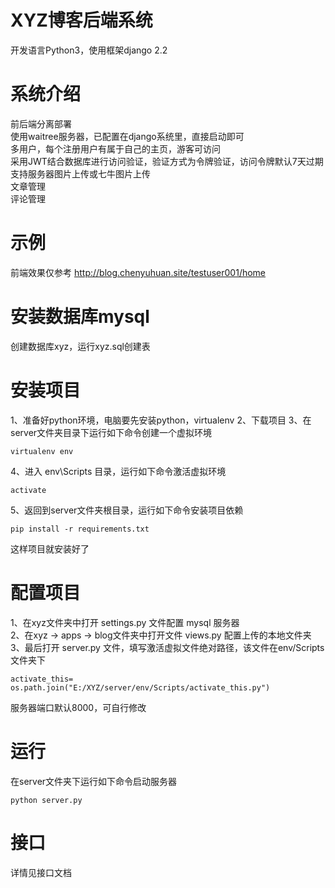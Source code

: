 # XYZ博客后端系统
开发语言Python3，使用框架django 2.2

# 系统介绍
前后端分离部署  
使用waitree服务器，已配置在django系统里，直接启动即可  
多用户，每个注册用户有属于自己的主页，游客可访问  
采用JWT结合数据库进行访问验证，验证方式为令牌验证，访问令牌默认7天过期  
支持服务器图片上传或七牛图片上传  
文章管理  
评论管理  

# 示例
前端效果仅参考
http://blog.chenyuhuan.site/testuser001/home

# 安装数据库mysql
创建数据库xyz，运行xyz.sql创建表

# 安装项目
1、准备好python环境，电脑要先安装python，virtualenv
2、下载项目
3、在server文件夹目录下运行如下命令创建一个虚拟环境
```
virtualenv env
```
4、进入 env\Scripts 目录，运行如下命令激活虚拟环境
```
activate
```
5、返回到server文件夹根目录，运行如下命令安装项目依赖
```
pip install -r requirements.txt
```
这样项目就安装好了

# 配置项目
1、在xyz文件夹中打开 settings.py 文件配置 mysql 服务器  
2、在xyz -> apps -> blog文件夹中打开文件 views.py 配置上传的本地文件夹  
3、最后打开 server.py 文件，填写激活虚拟文件绝对路径，该文件在env/Scripts文件夹下  
```
activate_this= os.path.join("E:/XYZ/server/env/Scripts/activate_this.py")
```
服务器端口默认8000，可自行修改

# 运行
在server文件夹下运行如下命令启动服务器
```
python server.py
```
# 接口
详情见接口文档

